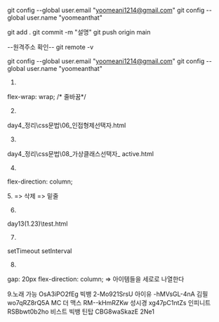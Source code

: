 git config --global user.email "yoomeani1214@gmail.com"
  git config --global user.name "yoomeanthat"

 git add .
git commit -m "설명"
git push origin main

--원격주소 확인--
git remote -v

git config --global user.email "yoomeani1214@gmail.com"
git config --global user.name "yoomeanthat"

1.
flex-wrap: wrap;    /* 줄바꿈*/

2.
day4_정리\css문법\06_인접형제선택자.html

3.
day4_정리\css문법\08_가상클래스선택자_ active.html

4.
flex-direction: column;

5.<del></del> => 삭제 <ins></ins> => 밑줄

6.
day13(1.23)\test.html

7.
setTimeout  setInterval

8.
gap: 20px
flex-direction: column; => 아이템들을 세로로 나열한다



9.노래 가능
OsA3iPO2fEg     빅뱅
2-Mo921SrsU     아이유
-hMVsGL-4nA     김필
wo7qRZ8rQ5A     MC 더 맥스
RM--kHmRZKw     성시경
xg47pC1ntZs     인피니트
RSBbwt0b2ho     비스트 빅뱅 틴탑
CBG8waSkazE     2Ne1